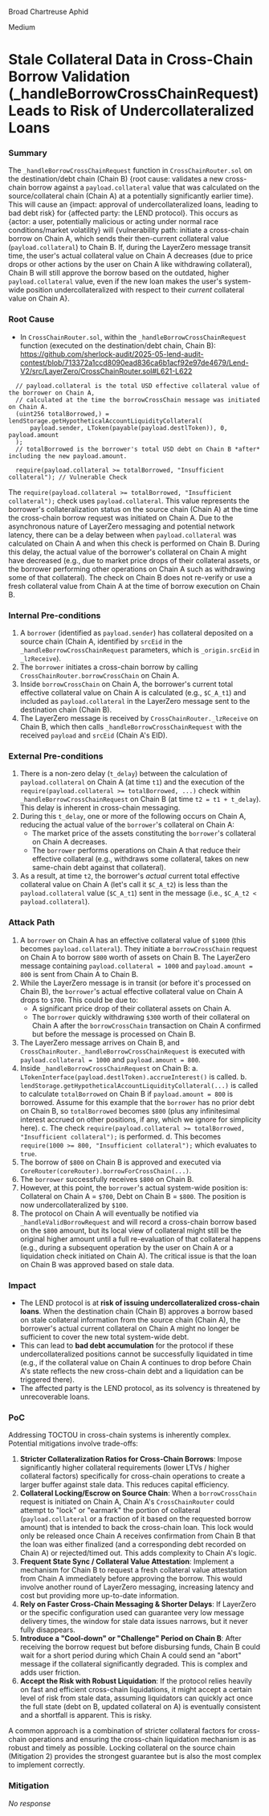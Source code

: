 Broad Chartreuse Aphid

Medium

# Stale Collateral Data in Cross-Chain Borrow Validation (_handleBorrowCrossChainRequest) Leads to Risk of Undercollateralized Loans

### Summary

The `_handleBorrowCrossChainRequest` function in `CrossChainRouter.sol` on the destination/debt chain (Chain B) {root cause: validates a new cross-chain borrow against a `payload.collateral` value that was calculated on the source/collateral chain (Chain A) at a potentially significantly earlier time}. This will cause an {impact: approval of undercollateralized loans, leading to bad debt risk} for {affected party: the LEND protocol}. This occurs as {actor: a user, potentially malicious or acting under normal race conditions/market volatility} will {vulnerability path: initiate a cross-chain borrow on Chain A, which sends their then-current collateral value (`payload.collateral`) to Chain B. If, during the LayerZero message transit time, the user's actual collateral value on Chain A decreases (due to price drops or other actions by the user on Chain A like withdrawing collateral), Chain B will still approve the borrow based on the outdated, higher `payload.collateral` value, even if the new loan makes the user's system-wide position undercollateralized with respect to their *current* collateral value on Chain A}.


### Root Cause

- In `CrossChainRouter.sol`, within the `_handleBorrowCrossChainRequest` function (executed on the destination/debt chain, Chain B):
https://github.com/sherlock-audit/2025-05-lend-audit-contest/blob/713372a1ccd8090ead836ca6b1acf92e97de4679/Lend-V2/src/LayerZero/CrossChainRouter.sol#L621-L622
```solidity
  // payload.collateral is the total USD effective collateral value of the borrower on Chain A,
  // calculated at the time the borrowCrossChain message was initiated on Chain A.
  (uint256 totalBorrowed,) = lendStorage.getHypotheticalAccountLiquidityCollateral(
      payload.sender, LToken(payable(payload.destlToken)), 0, payload.amount
  );
  // totalBorrowed is the borrower's total USD debt on Chain B *after* including the new payload.amount.

  require(payload.collateral >= totalBorrowed, "Insufficient collateral"); // Vulnerable Check
```
The `require(payload.collateral >= totalBorrowed, "Insufficient collateral");` check uses `payload.collateral`. This value represents the borrower's collateralization status on the source chain (Chain A) at the time the cross-chain borrow request was initiated on Chain A. Due to the asynchronous nature of LayerZero messaging and potential network latency, there can be a delay between when `payload.collateral` was calculated on Chain A and when this check is performed on Chain B. During this delay, the actual value of the borrower's collateral on Chain A might have decreased (e.g., due to market price drops of their collateral assets, or the borrower performing other operations on Chain A such as withdrawing some of that collateral). The check on Chain B does not re-verify or use a fresh collateral value from Chain A at the time of borrow execution on Chain B.

### Internal Pre-conditions

1.  A `borrower` (identified as `payload.sender`) has collateral deposited on a source chain (Chain A, identified by `srcEid` in the `_handleBorrowCrossChainRequest` parameters, which is `_origin.srcEid` in `_lzReceive`).
2.  The `borrower` initiates a cross-chain borrow by calling `CrossChainRouter.borrowCrossChain` on Chain A.
3.  Inside `borrowCrossChain` on Chain A, the borrower's current total effective collateral value on Chain A is calculated (e.g., `$C_A_t1`) and included as `payload.collateral` in the LayerZero message sent to the destination chain (Chain B).
4.  The LayerZero message is received by `CrossChainRouter._lzReceive` on Chain B, which then calls `_handleBorrowCrossChainRequest` with the received `payload` and `srcEid` (Chain A's EID).


### External Pre-conditions

1.  There is a non-zero delay (`t_delay`) between the calculation of `payload.collateral` on Chain A (at time `t1`) and the execution of the `require(payload.collateral >= totalBorrowed, ...)` check within `_handleBorrowCrossChainRequest` on Chain B (at time `t2 = t1 + t_delay`). This delay is inherent in cross-chain messaging.
2.  During this `t_delay`, one or more of the following occurs on Chain A, reducing the actual value of the `borrower`'s collateral on Chain A:
    * The market price of the assets constituting the `borrower`'s collateral on Chain A decreases.
    * The `borrower` performs operations on Chain A that reduce their effective collateral (e.g., withdraws some collateral, takes on new same-chain debt against that collateral).
3.  As a result, at time `t2`, the borrower's *actual* current total effective collateral value on Chain A (let's call it `$C_A_t2`) is less than the `payload.collateral` value (`$C_A_t1`) sent in the message (i.e., `$C_A_t2 < payload.collateral`).


### Attack Path

1.  A `borrower` on Chain A has an effective collateral value of `$1000` (this becomes `payload.collateral`). They initiate a `borrowCrossChain` request on Chain A to borrow `$800` worth of assets on Chain B. The LayerZero message containing `payload.collateral = 1000` and `payload.amount = 800` is sent from Chain A to Chain B.
2.  While the LayerZero message is in transit (or before it's processed on Chain B), the `borrower`'s actual effective collateral value on Chain A drops to `$700`. This could be due to:
    * A significant price drop of their collateral assets on Chain A.
    * The `borrower` quickly withdrawing `$300` worth of their collateral on Chain A after the `borrowCrossChain` transaction on Chain A confirmed but before the message is processed on Chain B.
3.  The LayerZero message arrives on Chain B, and `CrossChainRouter._handleBorrowCrossChainRequest` is executed with `payload.collateral = 1000` and `payload.amount = 800`.
4.  Inside `_handleBorrowCrossChainRequest` on Chain B:
    a.  `LTokenInterface(payload.destlToken).accrueInterest()` is called.
    b.  `lendStorage.getHypotheticalAccountLiquidityCollateral(...)` is called to calculate `totalBorrowed` on Chain B if `payload.amount = 800` is borrowed. Assume for this example that the `borrower` has no prior debt on Chain B, so `totalBorrowed` becomes `$800` (plus any infinitesimal interest accrued on other positions, if any, which we ignore for simplicity here).
    c.  The check `require(payload.collateral >= totalBorrowed, "Insufficient collateral");` is performed.
    d.  This becomes `require(1000 >= 800, "Insufficient collateral");` which evaluates to `true`.
5.  The borrow of `$800` on Chain B is approved and executed via `CoreRouter(coreRouter).borrowForCrossChain(...)`.
6.  The `borrower` successfully receives `$800` on Chain B.
7.  However, at this point, the `borrower`'s actual system-wide position is: Collateral on Chain A = `$700`, Debt on Chain B = `$800`. The position is now undercollateralized by `$100`.
8.  The protocol on Chain A will eventually be notified via `_handleValidBorrowRequest` and will record a cross-chain borrow based on the `$800` amount, but its local view of collateral might still be the original higher amount until a full re-evaluation of that collateral happens (e.g., during a subsequent operation by the user on Chain A or a liquidation check initiated on Chain A). The critical issue is that the loan on Chain B was approved based on stale data.


### Impact

* The LEND protocol is at **risk of issuing undercollateralized cross-chain loans**. When the destination chain (Chain B) approves a borrow based on stale collateral information from the source chain (Chain A), the borrower's actual current collateral on Chain A might no longer be sufficient to cover the new total system-wide debt.
* This can lead to **bad debt accumulation** for the protocol if these undercollateralized positions cannot be successfully liquidated in time (e.g., if the collateral value on Chain A continues to drop before Chain A's state reflects the new cross-chain debt and a liquidation can be triggered there).
* The affected party is the LEND protocol, as its solvency is threatened by unrecoverable loans.


### PoC

Addressing TOCTOU in cross-chain systems is inherently complex. Potential mitigations involve trade-offs:
1.  **Stricter Collateralization Ratios for Cross-Chain Borrows**: Impose significantly higher collateral requirements (lower LTVs / higher collateral factors) specifically for cross-chain operations to create a larger buffer against stale data. This reduces capital efficiency.
2.  **Collateral Locking/Escrow on Source Chain**: When a `borrowCrossChain` request is initiated on Chain A, Chain A's `CrossChainRouter` could attempt to "lock" or "earmark" the portion of collateral (`payload.collateral` or a fraction of it based on the requested borrow amount) that is intended to back the cross-chain loan. This lock would only be released once Chain A receives confirmation from Chain B that the loan was either finalized (and a corresponding debt recorded on Chain A) or rejected/timed out. This adds complexity to Chain A's logic.
3.  **Frequent State Sync / Collateral Value Attestation**: Implement a mechanism for Chain B to request a fresh collateral value attestation from Chain A immediately before approving the borrow. This would involve another round of LayerZero messaging, increasing latency and cost but providing more up-to-date information.
4.  **Rely on Faster Cross-Chain Messaging & Shorter Delays**: If LayerZero or the specific configuration used can guarantee very low message delivery times, the window for stale data issues narrows, but it never fully disappears.
5.  **Introduce a "Cool-down" or "Challenge" Period on Chain B**: After receiving the borrow request but before disbursing funds, Chain B could wait for a short period during which Chain A could send an "abort" message if the collateral significantly degraded. This is complex and adds user friction.
6.  **Accept the Risk with Robust Liquidation**: If the protocol relies heavily on fast and efficient cross-chain liquidations, it might accept a certain level of risk from stale data, assuming liquidators can quickly act once the full state (debt on B, updated collateral on A) is eventually consistent and a shortfall is apparent. This is risky.

A common approach is a combination of stricter collateral factors for cross-chain operations and ensuring the cross-chain liquidation mechanism is as robust and timely as possible. Locking collateral on the source chain (Mitigation 2) provides the strongest guarantee but is also the most complex to implement correctly.


### Mitigation

_No response_